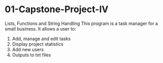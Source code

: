 # 01-Capstone-Project-IV
Lists, Functions and String Handling
This program is a task manager for a small business.
It allows a user to:
1. Add, manage and edit tasks
2. Display project statistics
3. Add new users
4. Outputs to txt files

